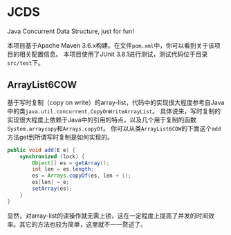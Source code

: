 # JCDS

Java Concurrent Data Structure, just for fun!

本项目基于Apache Maven 3.6.x构建。在文件`pom.xml`中，你可以看到关于该项目的相关配置信息。
本项目使用了JUnit 3.8.1进行测试，测试代码位于目录`src/test`下。

## ArrayList6COW

基于写时复制（copy on write）的array-list，代码中的实现很大程度参考自Java中的类`java.util.concurrent.CopyOnWriteArrayList`。
具体说来，写时复制的实现很大程度上依赖于Java中的引用的特点，以及几个用于复制的函数`System.arraycopy`和`Arrays.copyOf`。
你可以从类`ArrayList6COW`的下面这个`add`方法get到所谓写时复制是如何实现的。
```java
public void add(E e) {
    synchronized (lock) {
        Object[] es = getArray();
        int len = es.length;
        es = Arrays.copyOf(es, len + 1);
        es[len] = e;
        setArray(es);
    }
}
```
显然，对array-list的读操作就无需上锁，这在一定程度上提高了并发的时间效率。其它的方法也较为简单，这里就不一一赘述了。
